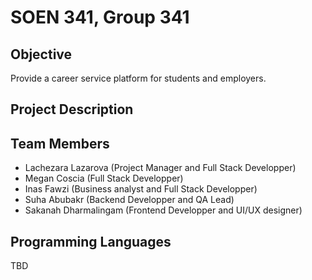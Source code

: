 # SOEN 341, Group 341

## Objective
Provide a career service platform for students and employers. 

## Project Description

## Team Members
- Lachezara Lazarova (Project Manager and Full Stack Developper)
- Megan Coscia (Full Stack Developper)
- Inas Fawzi (Business analyst and Full Stack Developper)
- Suha Abubakr (Backend Developper and QA Lead)
- Sakanah Dharmalingam (Frontend Developper and UI/UX designer)

## Programming Languages
TBD
